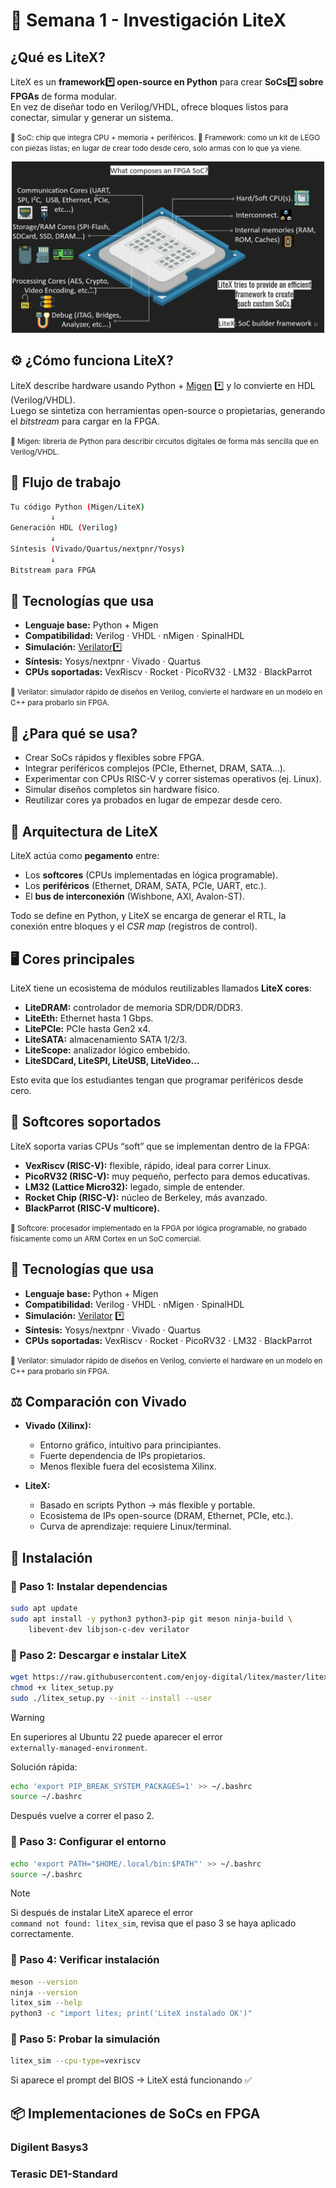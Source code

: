 # 📘 Semana 1 - Investigación LiteX

## ¿Qué es LiteX?

LiteX es un **framework*️⃣ open-source en Python** para crear **SoCs*️⃣ sobre FPGAs** de forma modular.  
En vez de diseñar todo en Verilog/VHDL, ofrece bloques listos para conectar, simular y generar un sistema.

<small> 🔹 SoC: chip que integra CPU + memoria + periféricos.
🔹 Framework: como un kit de LEGO con piezas listas; en lugar de crear todo desde cero, solo armas con lo que ya viene.</small>


<p align="center">
  <img src="https://github.com/Carlos12001/study-tracker/blob/master/assitance/images/image_0001.png" width="500" alt="Ejemplo SoC"/>
</p>


## ⚙️ ¿Cómo funciona LiteX?

LiteX describe hardware usando Python + [Migen](https://m-labs.hk/misc/migen/) *️⃣ y lo convierte en HDL (Verilog/VHDL).  
Luego se sintetiza con herramientas open-source o propietarias, generando el *bitstream* para cargar en la FPGA.

<small>🔹 Migen: librería de Python para describir circuitos digitales de forma más sencilla que en Verilog/VHDL.</small>


## 🔄 Flujo de trabajo

```bash
Tu código Python (Migen/LiteX)
         ↓
Generación HDL (Verilog)
         ↓
Síntesis (Vivado/Quartus/nextpnr/Yosys)
         ↓
Bitstream para FPGA
```


## 🧰 Tecnologías que usa

- **Lenguaje base:** Python + Migen  
- **Compatibilidad:** Verilog · VHDL · nMigen · SpinalHDL  
- **Simulación:** [Verilator](https://www.veripool.org/verilator/)*️⃣  
- **Síntesis:** Yosys/nextpnr · Vivado · Quartus  
- **CPUs soportadas:** VexRiscv · Rocket · PicoRV32 · LM32 · BlackParrot  

<small>🔹 Verilator: simulador rápido de diseños en Verilog, convierte el hardware en un modelo en C++ para probarlo sin FPGA.</small>


## 🎯 ¿Para qué se usa?

- Crear SoCs rápidos y flexibles sobre FPGA.  
- Integrar periféricos complejos (PCIe, Ethernet, DRAM, SATA…).  
- Experimentar con CPUs RISC-V y correr sistemas operativos (ej. Linux).  
- Simular diseños completos sin hardware físico.  
- Reutilizar cores ya probados en lugar de empezar desde cero.

## 🧩 Arquitectura de LiteX

LiteX actúa como **pegamento** entre:
- Los **softcores** (CPUs implementadas en lógica programable).  
- Los **periféricos** (Ethernet, DRAM, SATA, PCIe, UART, etc.).  
- El **bus de interconexión** (Wishbone, AXI, Avalon-ST).  

Todo se define en Python, y LiteX se encarga de generar el RTL, la conexión entre bloques y el *CSR map* (registros de control).

## 🖥️ Cores principales

LiteX tiene un ecosistema de módulos reutilizables llamados **LiteX cores**:
- **LiteDRAM:** controlador de memoria SDR/DDR/DDR3.  
- **LiteEth:** Ethernet hasta 1 Gbps.  
- **LitePCIe:** PCIe hasta Gen2 x4.  
- **LiteSATA:** almacenamiento SATA 1/2/3.  
- **LiteScope:** analizador lógico embebido.  
- **LiteSDCard, LiteSPI, LiteUSB, LiteVideo…**  

Esto evita que los estudiantes tengan que programar periféricos desde cero.

## 🧠 Softcores soportados

LiteX soporta varias CPUs “soft” que se implementan dentro de la FPGA:
- **VexRiscv (RISC-V):** flexible, rápido, ideal para correr Linux.  
- **PicoRV32 (RISC-V):** muy pequeño, perfecto para demos educativas.  
- **LM32 (Lattice Micro32):** legado, simple de entender.  
- **Rocket Chip (RISC-V):** núcleo de Berkeley, más avanzado.  
- **BlackParrot (RISC-V multicore).**

<small>🔹 Softcore: procesador implementado en la FPGA por lógica programable, no grabado físicamente como un ARM Cortex en un SoC comercial.</small>

## 🧰 Tecnologías que usa

- **Lenguaje base:** Python + Migen  
- **Compatibilidad:** Verilog · VHDL · nMigen · SpinalHDL  
- **Simulación:** [Verilator](https://www.veripool.org/verilator/) *️⃣  
- **Síntesis:** Yosys/nextpnr · Vivado · Quartus  
- **CPUs soportadas:** VexRiscv · Rocket · PicoRV32 · LM32 · BlackParrot  

<small>🔹 Verilator: simulador rápido de diseños en Verilog, convierte el hardware en un modelo en C++ para probarlo sin FPGA.</small>

## ⚖️ Comparación con Vivado

- **Vivado (Xilinx):**
  - Entorno gráfico, intuitivo para principiantes.  
  - Fuerte dependencia de IPs propietarios.  
  - Menos flexible fuera del ecosistema Xilinx.  

- **LiteX:**
  - Basado en scripts Python → más flexible y portable.  
  - Ecosistema de IPs open-source (DRAM, Ethernet, PCIe, etc.).  
  - Curva de aprendizaje: requiere Linux/terminal.  

## 📝 Instalación

### 🔹 Paso 1: Instalar dependencias

```bash
sudo apt update
sudo apt install -y python3 python3-pip git meson ninja-build \
    libevent-dev libjson-c-dev verilator
```

### 🔹 Paso 2: Descargar e instalar LiteX

```bash
wget https://raw.githubusercontent.com/enjoy-digital/litex/master/litex_setup.py
chmod +x litex_setup.py
sudo ./litex_setup.py --init --install --user
```

> [!WARNING]  
> En superiores al Ubuntu 22 puede aparecer el error  
> `externally-managed-environment`.  
>  
> Solución rápida:  
> 
> ```bash
> echo 'export PIP_BREAK_SYSTEM_PACKAGES=1' >> ~/.bashrc
> source ~/.bashrc
> ```
>  
> Después vuelve a correr el paso 2.

### 🔹 Paso 3: Configurar el entorno

```bash
echo 'export PATH="$HOME/.local/bin:$PATH"' >> ~/.bashrc
source ~/.bashrc
```

> [!NOTE]  
> Si después de instalar LiteX aparece el error  
> `command not found: litex_sim`, revisa que el paso 3 se haya aplicado correctamente.  

### 🔹 Paso 4: Verificar instalación

```bash
meson --version
ninja --version
litex_sim --help
python3 -c "import litex; print('LiteX instalado OK')"
```

### 🔹 Paso 5: Probar la simulación

```bash
litex_sim --cpu-type=vexriscv
```

Si aparece el prompt del BIOS → LiteX está funcionando ✅



## 📦 Implementaciones de SoCs en FPGA

### Digilent Basys3

### Terasic DE1-Standard

